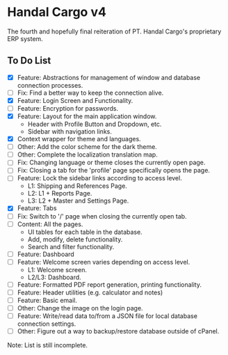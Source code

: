 # Handal Cargo v4

The fourth and hopefully final reiteration of PT. Handal Cargo's proprietary ERP system.

## To Do List

- [x] Feature: Abstractions for management of window and database connection processes.
- [ ] Fix: Find a better way to keep the connection alive.
- [x] Feature: Login Screen and Functionality.
- [ ] Feature: Encryption for passwords.
- [x] Feature: Layout for the main application window.
  - Header with Profile Button and Dropdown, etc.
  - Sidebar with navigation links.
- [x] Context wrapper for theme and languages.
- [ ] Other: Add the color scheme for the dark theme.
- [ ] Other: Complete the localization translation map.
- [ ] Fix: Changing language or theme closes the currently open page.
- [ ] Fix: Closing a tab for the 'profile' page specifically opens the page.
- [ ] Feature: Lock the sidebar links according to access level.
  - L1: Shipping and References Page.
  - L2: L1 + Reports Page.
  - L3: L2 + Master and Settings Page.
- [x] Feature: Tabs
- [ ] Fix: Switch to '/' page when closing the currently open tab.
- [ ] Content: All the pages.
  - UI tables for each table in the database.
  - Add, modify, delete functionality.
  - Search and filter functionality.
- [ ] Feature: Dashboard
- [ ] Feature: Welcome screen varies depending on access level.
  - L1: Welcome screen.
  - L2/L3: Dashboard.
- [ ] Feature: Formatted PDF report generation, printing functionality.
- [ ] Feature: Header utilities (e.g. calculator and notes)
- [ ] Feature: Basic email.
- [ ] Other: Change the image on the login page.
- [ ] Feature: Write/read data to/from a JSON file for local database connection settings.
- [ ] Other: Figure out a way to backup/restore database outside of cPanel.

Note: List is still incomplete.
